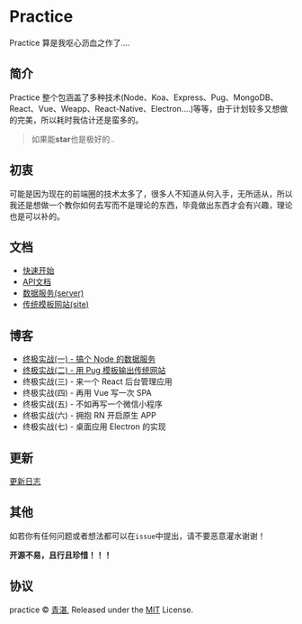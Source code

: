 # Practice

Practice 算是我呕心沥血之作了....

## 简介

Practice 整个包涵盖了多种技术(Node、Koa、Express、Pug、MongoDB、React、Vue、Weapp、React-Native、Electron....)等等，由于计划较多又想做的完美，所以耗时我估计还是蛮多的。

> 如果能**star**也是极好的..

## 初衷

可能是因为现在的前端圈的技术太多了，很多人不知道从何入手，无所适从，所以我还是想做一个教你如何去写而不是理论的东西，毕竟做出东西才会有兴趣，理论也是可以补的。

## 文档

  - [快速开始](server/controller/static/quick_start.md)
  - [API文档](API.md)
  - [数据服务(server)](server/README.md)
  - [传统模板网站(site)](site/README.md)

## 博客

  - [终极实战(一) - 搞个 Node 的数据服务](https://github.com/mintsweet/blog/issues/2)
  - [终极实战(二) - 用 Pug 模板输出传统网站](https://github.com/mintsweet/blog/issues/3)
  - 终极实战(三) - 来一个 React 后台管理应用
  - 终极实战(四) - 再用 Vue 写一次 SPA
  - 终极实战(五) - 不如再写一个微信小程序
  - 终极实战(六) - 拥抱 RN 开启原生 APP
  - 终极实战(七) - 桌面应用 Electron 的实现

## 更新

[更新日志](CHANGELOG.md)

## 其他

如若你有任何问题或者想法都可以在`issue`中提出，请不要恶意灌水谢谢！

**开源不易，且行且珍惜！！！**

## 协议

practice &copy; [青湛](https://github.com/mintsweet), Released under the [MIT](./LICENSE) License.
